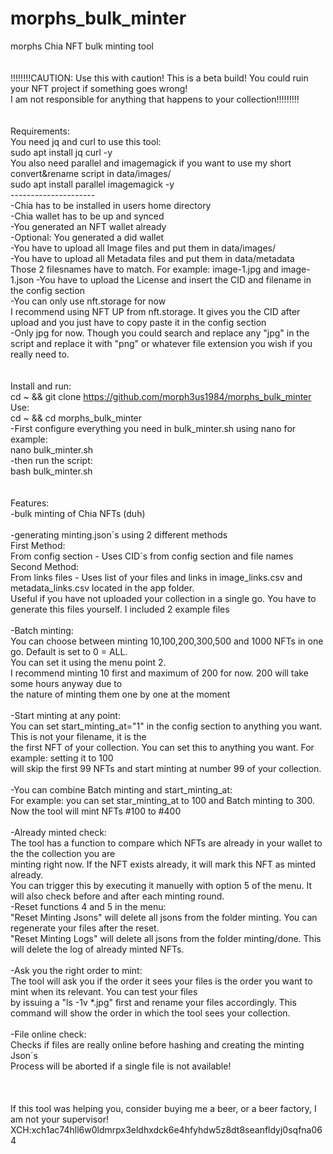 # morphs_bulk_minter
morphs Chia NFT bulk minting tool<br>
<br>
<br>
!!!!!!!!CAUTION: Use this with caution! This is a beta build! You could ruin your NFT project if something goes wrong!<br>
I am not responsible for anything that happens to your collection!!!!!!!!!<br>
<br>
<br>
Requirements:<br>
You need jq and curl to use this tool:<br>
sudo apt install jq curl -y<br>
You also need parallel and imagemagick if you want to use my short convert&rename script in data/images/<br>
sudo apt install parallel imagemagick -y<br>
---------------------<br>
-Chia has to be installed in users home directory<br>
-Chia wallet has to be up and synced<br>
-You generated an NFT wallet already<br>
-Optional: You generated a did wallet<br>
-You have to upload all Image files and put them in data/images/<br>
-You have to upload all Metadata files and put them in data/metadata<br>
Those 2 filesnames have to match. For example: image-1.jpg and image-1.json
-You have to upload the License and insert the CID and filename in the config section<br>
-You can only use nft.storage for now<br>
I recommend using NFT UP from nft.storage. It gives you the CID after upload and you just have to copy paste it in the config section<br>
-Only jpg for now. Though you could search and replace any "jpg" in the script and replace it with "png" or whatever file extension you wish if you really need to.<br>
<br>
<br>
Install and run:<br>
cd ~ && git clone https://github.com/morph3us1984/morphs_bulk_minter<br>
Use:<br>
cd ~ && cd morphs_bulk_minter<br>
-First configure everything you need in bulk_minter.sh using nano for example:<br>
nano bulk_minter.sh<br>
-then run the script:<br>
bash bulk_minter.sh<br>
<br>
<br>
Features:<br>
-bulk minting of Chia NFTs (duh)<br>
<br>
-generating minting.json´s using 2 different methods<br>
First Method:<br>
From config section - Uses CID´s from config section and file names<br>
Second Method:<br>
From links files - Uses list of your files and links in image_links.csv and metadata_links.csv located in the app folder.<br>
Useful if you have not uploaded your collection in a single go. You have to generate this files yourself. I included 2 example files<br>
<br>
-Batch minting:<br>
You can choose between minting 10,100,200,300,500 and 1000 NFTs in one go. Default is set to 0 = ALL.<br>
You can set it using the menu point 2.<br>
I recommend minting 10 first and maximum of 200 for now. 200 will take some hours anyway due to<br>
the nature of minting them one by one at the moment<br>
<br>
-Start minting at any point:<br>
You can set start_minting_at="1" in the config section to anything you want. This is not your filename, it is the<br>
the first NFT of your collection. You can set this to anything you want. For example: setting it to 100<br>
will skip the first 99 NFTs and start minting at number 99 of your collection.<br>
<br>
-You can combine Batch minting and start_minting_at:<br>
For example: you can set star_minting_at to 100 and Batch minting to 300. Now the tool will mint NFTs #100 to #400<br>
<br>
-Already minted check:<br>
The tool has a function to compare which NFTs are already in your wallet to the the collection you are <br>
minting right now. If the NFT exists already, it will mark this NFT as minted already.<br>
You can trigger this by executing it manuelly with option 5 of the menu. It will also check before and after each minting round.<br>
-Reset functions 4 and 5 in the menu:<br>
"Reset Minting Jsons" will delete all jsons from the folder minting. You can regenerate your files after the reset.<br>
"Reset Minting Logs" will delete all jsons from the folder minting/done. This will delete the log of already minted NFTs.<br>
<br>
-Ask you the right order to mint:<br>
The tool will ask you if the order it sees your files is the order you want to mint when its relevant. You can test your files<br>
by issuing a "ls -1v *.jpg" first and rename your files accordingly. This command will show the order in which the tool sees your collection.<br>
<br>
-File online check:<br>
Checks if files are really online before hashing and creating the minting Json´s<br>
Process will be aborted if a single file is not available!<br>
<br>
<br>
<br>
If this tool was helping you, consider buying me a beer, or a beer factory, I am not your supervisor!<br>
XCH:xch1ac74hll6w0ldmrpx3eldhxdck6e4hfyhdw5z8dt8seanfldyj0sqfna064
